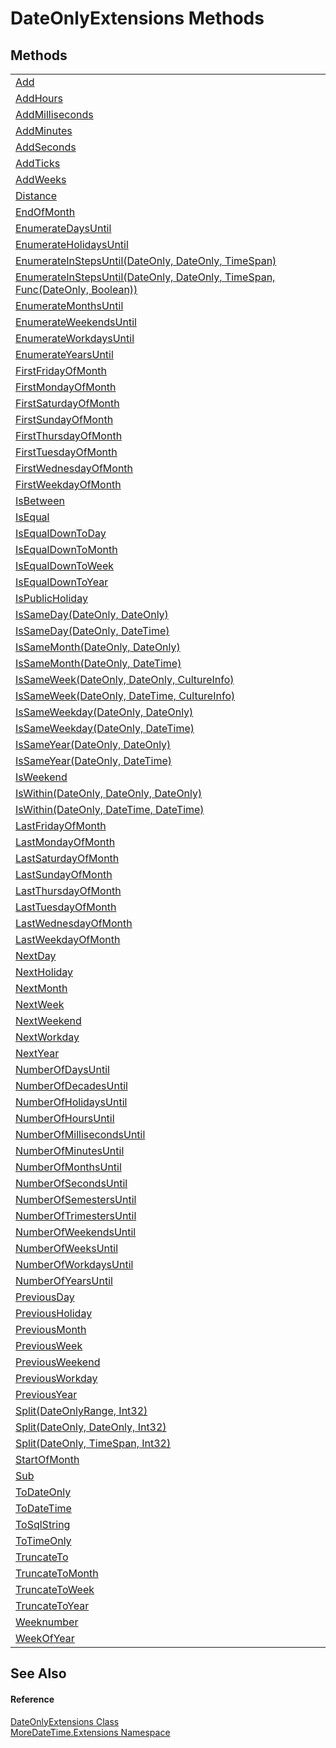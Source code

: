 # DateOnlyExtensions Methods




## Methods
<table>
<tr>
<td><a href="M_MoreDateTime_Extensions_DateOnlyExtensions_Add">Add</a></td>
<td> </td></tr>
<tr>
<td><a href="M_MoreDateTime_Extensions_DateOnlyExtensions_AddHours">AddHours</a></td>
<td> </td></tr>
<tr>
<td><a href="M_MoreDateTime_Extensions_DateOnlyExtensions_AddMilliseconds">AddMilliseconds</a></td>
<td> </td></tr>
<tr>
<td><a href="M_MoreDateTime_Extensions_DateOnlyExtensions_AddMinutes">AddMinutes</a></td>
<td> </td></tr>
<tr>
<td><a href="M_MoreDateTime_Extensions_DateOnlyExtensions_AddSeconds">AddSeconds</a></td>
<td> </td></tr>
<tr>
<td><a href="M_MoreDateTime_Extensions_DateOnlyExtensions_AddTicks">AddTicks</a></td>
<td> </td></tr>
<tr>
<td><a href="M_MoreDateTime_Extensions_DateOnlyExtensions_AddWeeks">AddWeeks</a></td>
<td> </td></tr>
<tr>
<td><a href="M_MoreDateTime_Extensions_DateOnlyExtensions_Distance">Distance</a></td>
<td> </td></tr>
<tr>
<td><a href="M_MoreDateTime_Extensions_DateOnlyExtensions_EndOfMonth">EndOfMonth</a></td>
<td> </td></tr>
<tr>
<td><a href="M_MoreDateTime_Extensions_DateOnlyExtensions_EnumerateDaysUntil">EnumerateDaysUntil</a></td>
<td> </td></tr>
<tr>
<td><a href="M_MoreDateTime_Extensions_DateOnlyExtensions_EnumerateHolidaysUntil">EnumerateHolidaysUntil</a></td>
<td> </td></tr>
<tr>
<td><a href="M_MoreDateTime_Extensions_DateOnlyExtensions_EnumerateInStepsUntil">EnumerateInStepsUntil(DateOnly, DateOnly, TimeSpan)</a></td>
<td> </td></tr>
<tr>
<td><a href="M_MoreDateTime_Extensions_DateOnlyExtensions_EnumerateInStepsUntil_1">EnumerateInStepsUntil(DateOnly, DateOnly, TimeSpan, Func(DateOnly, Boolean))</a></td>
<td> </td></tr>
<tr>
<td><a href="M_MoreDateTime_Extensions_DateOnlyExtensions_EnumerateMonthsUntil">EnumerateMonthsUntil</a></td>
<td> </td></tr>
<tr>
<td><a href="M_MoreDateTime_Extensions_DateOnlyExtensions_EnumerateWeekendsUntil">EnumerateWeekendsUntil</a></td>
<td> </td></tr>
<tr>
<td><a href="M_MoreDateTime_Extensions_DateOnlyExtensions_EnumerateWorkdaysUntil">EnumerateWorkdaysUntil</a></td>
<td> </td></tr>
<tr>
<td><a href="M_MoreDateTime_Extensions_DateOnlyExtensions_EnumerateYearsUntil">EnumerateYearsUntil</a></td>
<td> </td></tr>
<tr>
<td><a href="M_MoreDateTime_Extensions_DateOnlyExtensions_FirstFridayOfMonth">FirstFridayOfMonth</a></td>
<td> </td></tr>
<tr>
<td><a href="M_MoreDateTime_Extensions_DateOnlyExtensions_FirstMondayOfMonth">FirstMondayOfMonth</a></td>
<td> </td></tr>
<tr>
<td><a href="M_MoreDateTime_Extensions_DateOnlyExtensions_FirstSaturdayOfMonth">FirstSaturdayOfMonth</a></td>
<td> </td></tr>
<tr>
<td><a href="M_MoreDateTime_Extensions_DateOnlyExtensions_FirstSundayOfMonth">FirstSundayOfMonth</a></td>
<td> </td></tr>
<tr>
<td><a href="M_MoreDateTime_Extensions_DateOnlyExtensions_FirstThursdayOfMonth">FirstThursdayOfMonth</a></td>
<td> </td></tr>
<tr>
<td><a href="M_MoreDateTime_Extensions_DateOnlyExtensions_FirstTuesdayOfMonth">FirstTuesdayOfMonth</a></td>
<td> </td></tr>
<tr>
<td><a href="M_MoreDateTime_Extensions_DateOnlyExtensions_FirstWednesdayOfMonth">FirstWednesdayOfMonth</a></td>
<td> </td></tr>
<tr>
<td><a href="M_MoreDateTime_Extensions_DateOnlyExtensions_FirstWeekdayOfMonth">FirstWeekdayOfMonth</a></td>
<td> </td></tr>
<tr>
<td><a href="M_MoreDateTime_Extensions_DateOnlyExtensions_IsBetween">IsBetween</a></td>
<td> </td></tr>
<tr>
<td><a href="M_MoreDateTime_Extensions_DateOnlyExtensions_IsEqual">IsEqual</a></td>
<td> </td></tr>
<tr>
<td><a href="M_MoreDateTime_Extensions_DateOnlyExtensions_IsEqualDownToDay">IsEqualDownToDay</a></td>
<td> </td></tr>
<tr>
<td><a href="M_MoreDateTime_Extensions_DateOnlyExtensions_IsEqualDownToMonth">IsEqualDownToMonth</a></td>
<td> </td></tr>
<tr>
<td><a href="M_MoreDateTime_Extensions_DateOnlyExtensions_IsEqualDownToWeek">IsEqualDownToWeek</a></td>
<td> </td></tr>
<tr>
<td><a href="M_MoreDateTime_Extensions_DateOnlyExtensions_IsEqualDownToYear">IsEqualDownToYear</a></td>
<td> </td></tr>
<tr>
<td><a href="M_MoreDateTime_Extensions_DateOnlyExtensions_IsPublicHoliday">IsPublicHoliday</a></td>
<td> </td></tr>
<tr>
<td><a href="M_MoreDateTime_Extensions_DateOnlyExtensions_IsSameDay">IsSameDay(DateOnly, DateOnly)</a></td>
<td> </td></tr>
<tr>
<td><a href="M_MoreDateTime_Extensions_DateOnlyExtensions_IsSameDay_1">IsSameDay(DateOnly, DateTime)</a></td>
<td> </td></tr>
<tr>
<td><a href="M_MoreDateTime_Extensions_DateOnlyExtensions_IsSameMonth">IsSameMonth(DateOnly, DateOnly)</a></td>
<td> </td></tr>
<tr>
<td><a href="M_MoreDateTime_Extensions_DateOnlyExtensions_IsSameMonth_1">IsSameMonth(DateOnly, DateTime)</a></td>
<td> </td></tr>
<tr>
<td><a href="M_MoreDateTime_Extensions_DateOnlyExtensions_IsSameWeek">IsSameWeek(DateOnly, DateOnly, CultureInfo)</a></td>
<td> </td></tr>
<tr>
<td><a href="M_MoreDateTime_Extensions_DateOnlyExtensions_IsSameWeek_1">IsSameWeek(DateOnly, DateTime, CultureInfo)</a></td>
<td> </td></tr>
<tr>
<td><a href="M_MoreDateTime_Extensions_DateOnlyExtensions_IsSameWeekday">IsSameWeekday(DateOnly, DateOnly)</a></td>
<td> </td></tr>
<tr>
<td><a href="M_MoreDateTime_Extensions_DateOnlyExtensions_IsSameWeekday_1">IsSameWeekday(DateOnly, DateTime)</a></td>
<td> </td></tr>
<tr>
<td><a href="M_MoreDateTime_Extensions_DateOnlyExtensions_IsSameYear">IsSameYear(DateOnly, DateOnly)</a></td>
<td> </td></tr>
<tr>
<td><a href="M_MoreDateTime_Extensions_DateOnlyExtensions_IsSameYear_1">IsSameYear(DateOnly, DateTime)</a></td>
<td> </td></tr>
<tr>
<td><a href="M_MoreDateTime_Extensions_DateOnlyExtensions_IsWeekend">IsWeekend</a></td>
<td> </td></tr>
<tr>
<td><a href="M_MoreDateTime_Extensions_DateOnlyExtensions_IsWithin">IsWithin(DateOnly, DateOnly, DateOnly)</a></td>
<td> </td></tr>
<tr>
<td><a href="M_MoreDateTime_Extensions_DateOnlyExtensions_IsWithin_1">IsWithin(DateOnly, DateTime, DateTime)</a></td>
<td> </td></tr>
<tr>
<td><a href="M_MoreDateTime_Extensions_DateOnlyExtensions_LastFridayOfMonth">LastFridayOfMonth</a></td>
<td> </td></tr>
<tr>
<td><a href="M_MoreDateTime_Extensions_DateOnlyExtensions_LastMondayOfMonth">LastMondayOfMonth</a></td>
<td> </td></tr>
<tr>
<td><a href="M_MoreDateTime_Extensions_DateOnlyExtensions_LastSaturdayOfMonth">LastSaturdayOfMonth</a></td>
<td> </td></tr>
<tr>
<td><a href="M_MoreDateTime_Extensions_DateOnlyExtensions_LastSundayOfMonth">LastSundayOfMonth</a></td>
<td> </td></tr>
<tr>
<td><a href="M_MoreDateTime_Extensions_DateOnlyExtensions_LastThursdayOfMonth">LastThursdayOfMonth</a></td>
<td> </td></tr>
<tr>
<td><a href="M_MoreDateTime_Extensions_DateOnlyExtensions_LastTuesdayOfMonth">LastTuesdayOfMonth</a></td>
<td> </td></tr>
<tr>
<td><a href="M_MoreDateTime_Extensions_DateOnlyExtensions_LastWednesdayOfMonth">LastWednesdayOfMonth</a></td>
<td> </td></tr>
<tr>
<td><a href="M_MoreDateTime_Extensions_DateOnlyExtensions_LastWeekdayOfMonth">LastWeekdayOfMonth</a></td>
<td> </td></tr>
<tr>
<td><a href="M_MoreDateTime_Extensions_DateOnlyExtensions_NextDay">NextDay</a></td>
<td> </td></tr>
<tr>
<td><a href="M_MoreDateTime_Extensions_DateOnlyExtensions_NextHoliday">NextHoliday</a></td>
<td> </td></tr>
<tr>
<td><a href="M_MoreDateTime_Extensions_DateOnlyExtensions_NextMonth">NextMonth</a></td>
<td> </td></tr>
<tr>
<td><a href="M_MoreDateTime_Extensions_DateOnlyExtensions_NextWeek">NextWeek</a></td>
<td> </td></tr>
<tr>
<td><a href="M_MoreDateTime_Extensions_DateOnlyExtensions_NextWeekend">NextWeekend</a></td>
<td> </td></tr>
<tr>
<td><a href="M_MoreDateTime_Extensions_DateOnlyExtensions_NextWorkday">NextWorkday</a></td>
<td> </td></tr>
<tr>
<td><a href="M_MoreDateTime_Extensions_DateOnlyExtensions_NextYear">NextYear</a></td>
<td> </td></tr>
<tr>
<td><a href="M_MoreDateTime_Extensions_DateOnlyExtensions_NumberOfDaysUntil">NumberOfDaysUntil</a></td>
<td> </td></tr>
<tr>
<td><a href="M_MoreDateTime_Extensions_DateOnlyExtensions_NumberOfDecadesUntil">NumberOfDecadesUntil</a></td>
<td> </td></tr>
<tr>
<td><a href="M_MoreDateTime_Extensions_DateOnlyExtensions_NumberOfHolidaysUntil">NumberOfHolidaysUntil</a></td>
<td> </td></tr>
<tr>
<td><a href="M_MoreDateTime_Extensions_DateOnlyExtensions_NumberOfHoursUntil">NumberOfHoursUntil</a></td>
<td> </td></tr>
<tr>
<td><a href="M_MoreDateTime_Extensions_DateOnlyExtensions_NumberOfMillisecondsUntil">NumberOfMillisecondsUntil</a></td>
<td> </td></tr>
<tr>
<td><a href="M_MoreDateTime_Extensions_DateOnlyExtensions_NumberOfMinutesUntil">NumberOfMinutesUntil</a></td>
<td> </td></tr>
<tr>
<td><a href="M_MoreDateTime_Extensions_DateOnlyExtensions_NumberOfMonthsUntil">NumberOfMonthsUntil</a></td>
<td> </td></tr>
<tr>
<td><a href="M_MoreDateTime_Extensions_DateOnlyExtensions_NumberOfSecondsUntil">NumberOfSecondsUntil</a></td>
<td> </td></tr>
<tr>
<td><a href="M_MoreDateTime_Extensions_DateOnlyExtensions_NumberOfSemestersUntil">NumberOfSemestersUntil</a></td>
<td> </td></tr>
<tr>
<td><a href="M_MoreDateTime_Extensions_DateOnlyExtensions_NumberOfTrimestersUntil">NumberOfTrimestersUntil</a></td>
<td> </td></tr>
<tr>
<td><a href="M_MoreDateTime_Extensions_DateOnlyExtensions_NumberOfWeekendsUntil">NumberOfWeekendsUntil</a></td>
<td> </td></tr>
<tr>
<td><a href="M_MoreDateTime_Extensions_DateOnlyExtensions_NumberOfWeeksUntil">NumberOfWeeksUntil</a></td>
<td> </td></tr>
<tr>
<td><a href="M_MoreDateTime_Extensions_DateOnlyExtensions_NumberOfWorkdaysUntil">NumberOfWorkdaysUntil</a></td>
<td> </td></tr>
<tr>
<td><a href="M_MoreDateTime_Extensions_DateOnlyExtensions_NumberOfYearsUntil">NumberOfYearsUntil</a></td>
<td> </td></tr>
<tr>
<td><a href="M_MoreDateTime_Extensions_DateOnlyExtensions_PreviousDay">PreviousDay</a></td>
<td> </td></tr>
<tr>
<td><a href="M_MoreDateTime_Extensions_DateOnlyExtensions_PreviousHoliday">PreviousHoliday</a></td>
<td> </td></tr>
<tr>
<td><a href="M_MoreDateTime_Extensions_DateOnlyExtensions_PreviousMonth">PreviousMonth</a></td>
<td> </td></tr>
<tr>
<td><a href="M_MoreDateTime_Extensions_DateOnlyExtensions_PreviousWeek">PreviousWeek</a></td>
<td> </td></tr>
<tr>
<td><a href="M_MoreDateTime_Extensions_DateOnlyExtensions_PreviousWeekend">PreviousWeekend</a></td>
<td> </td></tr>
<tr>
<td><a href="M_MoreDateTime_Extensions_DateOnlyExtensions_PreviousWorkday">PreviousWorkday</a></td>
<td> </td></tr>
<tr>
<td><a href="M_MoreDateTime_Extensions_DateOnlyExtensions_PreviousYear">PreviousYear</a></td>
<td> </td></tr>
<tr>
<td><a href="M_MoreDateTime_Extensions_DateOnlyExtensions_Split">Split(DateOnlyRange, Int32)</a></td>
<td> </td></tr>
<tr>
<td><a href="M_MoreDateTime_Extensions_DateOnlyExtensions_Split_1">Split(DateOnly, DateOnly, Int32)</a></td>
<td> </td></tr>
<tr>
<td><a href="M_MoreDateTime_Extensions_DateOnlyExtensions_Split_2">Split(DateOnly, TimeSpan, Int32)</a></td>
<td> </td></tr>
<tr>
<td><a href="M_MoreDateTime_Extensions_DateOnlyExtensions_StartOfMonth">StartOfMonth</a></td>
<td> </td></tr>
<tr>
<td><a href="M_MoreDateTime_Extensions_DateOnlyExtensions_Sub">Sub</a></td>
<td> </td></tr>
<tr>
<td><a href="M_MoreDateTime_Extensions_DateOnlyExtensions_ToDateOnly">ToDateOnly</a></td>
<td> </td></tr>
<tr>
<td><a href="M_MoreDateTime_Extensions_DateOnlyExtensions_ToDateTime">ToDateTime</a></td>
<td> </td></tr>
<tr>
<td><a href="M_MoreDateTime_Extensions_DateOnlyExtensions_ToSqlString">ToSqlString</a></td>
<td> </td></tr>
<tr>
<td><a href="M_MoreDateTime_Extensions_DateOnlyExtensions_ToTimeOnly">ToTimeOnly</a></td>
<td> </td></tr>
<tr>
<td><a href="M_MoreDateTime_Extensions_DateOnlyExtensions_TruncateTo">TruncateTo</a></td>
<td> </td></tr>
<tr>
<td><a href="M_MoreDateTime_Extensions_DateOnlyExtensions_TruncateToMonth">TruncateToMonth</a></td>
<td> </td></tr>
<tr>
<td><a href="M_MoreDateTime_Extensions_DateOnlyExtensions_TruncateToWeek">TruncateToWeek</a></td>
<td> </td></tr>
<tr>
<td><a href="M_MoreDateTime_Extensions_DateOnlyExtensions_TruncateToYear">TruncateToYear</a></td>
<td> </td></tr>
<tr>
<td><a href="M_MoreDateTime_Extensions_DateOnlyExtensions_Weeknumber">Weeknumber</a></td>
<td> </td></tr>
<tr>
<td><a href="M_MoreDateTime_Extensions_DateOnlyExtensions_WeekOfYear">WeekOfYear</a></td>
<td> </td></tr>
</table>

## See Also


#### Reference
<a href="T_MoreDateTime_Extensions_DateOnlyExtensions">DateOnlyExtensions Class</a>  
<a href="N_MoreDateTime_Extensions">MoreDateTime.Extensions Namespace</a>  
